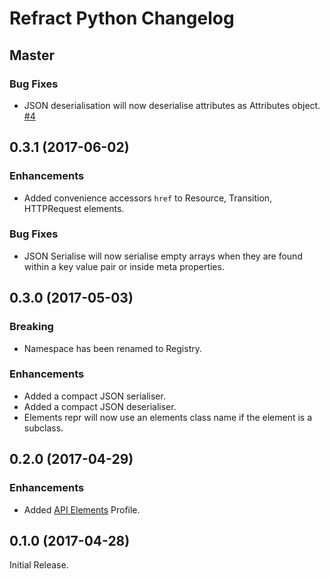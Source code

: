 # Refract Python Changelog

## Master

### Bug Fixes

- JSON deserialisation will now deserialise attributes as Attributes object.  
  [#4](https://github.com/kylef/refract.py/issues/4)

## 0.3.1 (2017-06-02)

### Enhancements

- Added convenience accessors `href` to Resource, Transition, HTTPRequest
  elements.

### Bug Fixes

- JSON Serialise will now serialise empty arrays when they are found within a
  key value pair or inside meta properties.


## 0.3.0 (2017-05-03)

### Breaking

- Namespace has been renamed to Registry.

### Enhancements

- Added a compact JSON serialiser.
- Added a compact JSON deserialiser.
- Elements repr will now use an elements class name if the element is a
  subclass.

## 0.2.0 (2017-04-29)

### Enhancements

- Added [API Elements](http://api-elements.readthedocs.io) Profile.


## 0.1.0 (2017-04-28)

Initial Release.
